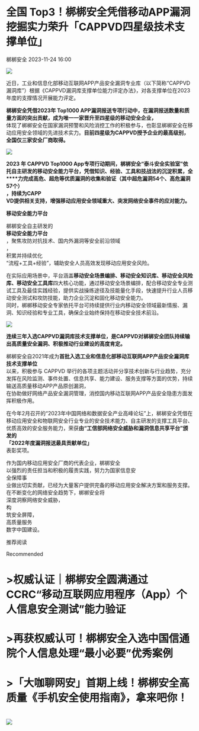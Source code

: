 #  全国 Top3！梆梆安全凭借移动APP漏洞挖掘实力荣升「CAPPVD四星级技术支撑单位」   
 梆梆安全   2023-11-24 16:00  
  
![](https://mmbiz.qpic.cn/mmbiz_gif/YpfGdibD1mRlEhUENIEoRKT24icXeO3JJwibGtsO8Joic50gqlSvLmCHJreMjPSJ65ya8RqWGTpurGMxXM3xJN7faQ/640?wx_fmt=gif&wxfrom=5&wx_lazy=1 "")  
  
近日，工业和信息化部移动互联网APP产品安全漏洞专业库（以下简称“CAPPVD漏洞库”）根据《CAPPVD漏洞库支撑单位能力评定办法》，对各支撑单位在2023年度的支撑情况开展能力评定。  
  
**梆梆安全凭借2023年 Top1000 APP漏洞报送专项行动中，在漏洞报送数量和质量方面的突出贡献，成为唯一一家晋升至四星级的移动安全企业，**  
体现了梆梆安全在国家漏洞预警和风险消控工作的积极参与，也彰显梆梆安全在移动应用安全领域的先进技术实力。**目前四星级为CAPPVD授予企业的最高级别，全国仅三家安全厂商取得。**  
  
  
![](https://mmbiz.qpic.cn/mmbiz_jpg/YpfGdibD1mRlYS9SAiajesdcNQaYyTxqWXFo21hDBZayeDF8jiago68ZL1CaxjhbLEAwOzW23wEVe5mQRHbic76ZcA/640?wx_fmt=jpeg&from=appmsg "")  
  
  
  
**2023 年 CAPPVD Top1000 App专项行动期间，梆梆安全“泰斗安全实验室”依托自主研发的移动安全能力平台，凭借知识、经验、工具和技战法的沉淀积累，全****力完成高危、超危等优质漏洞的收集和验证（其中超危漏洞54个、高危漏洞57个）**  
**，持续为CAPP**  
**VD提供相关支持，增强移动应用安全领域重大、突发网络安全事件的应对能力。**  
  
**移动安全能力平台**  
  
  
梆梆安全自主研发的  
**移动安全能力平台**  
，聚焦攻防对抗技术、国内外漏洞等安全前沿领域  
，  
积累并持续优化  
“流程+工具+经验”，辅助安全人员高效发现移动应用安全风险。  
  
  
在实际应用场景中，平台涵盖**移动安全场景编排、移动安全知识库、移动安全风险库、移动安全工具库**四大核心功能，通过移动安全场景编排，配合移动安全专业测试工具及最佳实践经验，提供实战操练途径及技能量化手段，快速提升行业人员移动安全测试和攻防技能，助力企业沉淀和固化移动安全能力。  
同时，梆梆移动安全专家依托平台可持续提供行业内移动安全领域最新情报、漏洞、知识经验和专业工具，确保企业始终保持在移动安全技术前沿。  
  
  
![](https://mmbiz.qpic.cn/mmbiz_png/YpfGdibD1mRnbdum7MFpicgvt5icVaX0Jsibv11OCV3XwPgBjNJPTfcBsJrRqib8tnyyw5ky47KugPBNxoGVH449s7Q/640?wx_fmt=png&wxfrom=5&wx_lazy=1&wx_co=1 "")  
  
**连续三年入选CAPPVD漏洞库技术支撑单位，是CAPPVD对梆梆安全团队持续输出高质量安全漏洞、积极推动行业建设的高度肯定。**  
  
梆梆安全自2021年成为**首批入选工业和信息化部移动互联网APP产品安全漏洞库技术支撑单位**  
以来，积极参与 CAPPVD 举行的各项主题活动并分享技术创新与行业趋势，充分发挥在风险监测、事件处置、信息共享、能力建设、服务支撑等方面的优势，持续输送高质量移动APP产品原创漏洞，  
在协助做好网络产品安全漏洞管理，消控国内移动互联网APP产品安全隐患方面发挥积极作用。  
  
在今年2月召开的“2023年中国网络和数据安全产业高峰论坛”上，梆梆安全凭借在移动应用安全和物联网安全行业专业的安全技术能力、自主研发的支撑工具平台、优质高效的安全服务能力，荣获**由“工信部网络安全威胁和漏洞信息共享平台”颁发的**  
**「2022年度漏洞报送最具贡献单位」**  
表彰奖项。  
  
作为国内移动应用安全厂商的代表企业，梆梆安全  
以强烈的责任担当和积极的履责实践，努力为国家信息安  
全保障事  
业做出切实贡献，已经为大量客户提供完备的移动应用安全解决方案和服务支撑。  
在不断变化的网络安全趋势下，梆梆安全将  
深度洞察网络安全威胁，  
构  
筑安全屏障，  
高质量服务  
数字中国建设。  
  
  
推荐阅读  
  
  
Recommended  
  
# >权威认证｜梆梆安全圆满通过CCRC“移动互联网应用程序（App）个人信息安全测试”能力验证  
#   
# >再获权威认可！梆梆安全入选中国信通院个人信息处理“最小必要”优秀案例  
# >「大咖聊网安」首期上线！梆梆安全高质量《手机安全使用指南》，拿来吧你！  
#   
  
![](https://mmbiz.qpic.cn/mmbiz_png/YpfGdibD1mRnDY5407c6UFGMlacqbuQrzVRU5sgjicTxqFdSDRLzgbfM5BibmVpNibL7Wlia0630UxgBIGaX18IJzqQ/640?wx_fmt=png&wxfrom=5&wx_lazy=1&wx_co=1 "")  
  
  

